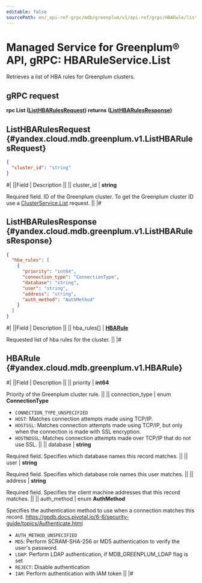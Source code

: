 ```yaml
---
editable: false
sourcePath: en/_api-ref-grpc/mdb/greenplum/v1/api-ref/grpc/HBARule/list.md
---
```


# Managed Service for Greenplum® API, gRPC: HBARuleService.List

Retrieves a list of HBA rules for Greenplum clusters.

## gRPC request

**rpc List ([ListHBARulesRequest](#yandex.cloud.mdb.greenplum.v1.ListHBARulesRequest)) returns ([ListHBARulesResponse](#yandex.cloud.mdb.greenplum.v1.ListHBARulesResponse))**

## ListHBARulesRequest {#yandex.cloud.mdb.greenplum.v1.ListHBARulesRequest}

```json
{
  "cluster_id": "string"
}
```

#|
||Field | Description ||
|| cluster_id | **string**

Required field. ID of the Greenplum cluster.
To get the Greenplum cluster ID use a [ClusterService.List](/docs/managed-greenplum/api-ref/grpc/Cluster/list#List) request. ||
|#

## ListHBARulesResponse {#yandex.cloud.mdb.greenplum.v1.ListHBARulesResponse}

```json
{
  "hba_rules": [
    {
      "priority": "int64",
      "connection_type": "ConnectionType",
      "database": "string",
      "user": "string",
      "address": "string",
      "auth_method": "AuthMethod"
    }
  ]
}
```

#|
||Field | Description ||
|| hba_rules[] | **[HBARule](#yandex.cloud.mdb.greenplum.v1.HBARule)**

Requested list of hba rules for the cluster. ||
|#

## HBARule {#yandex.cloud.mdb.greenplum.v1.HBARule}

#|
||Field | Description ||
|| priority | **int64**

Priority of the Greenplum cluster rule. ||
|| connection_type | enum **ConnectionType**

- `CONNECTION_TYPE_UNSPECIFIED`
- `HOST`: Matches connection attempts made using TCP/IP.
- `HOSTSSL`: Matches connection attempts made using TCP/IP, but only when the connection is made with SSL encryption.
- `HOSTNOSSL`: Matches connection attempts made over TCP/IP that do not use SSL. ||
|| database | **string**

Required field. Specifies which database names this record matches. ||
|| user | **string**

Required field. Specifies which database role names this user matches. ||
|| address | **string**

Required field. Specifies the client machine addresses that this record matches. ||
|| auth_method | enum **AuthMethod**

Specifies the authentication method to use when a connection matches this record.
https://gpdb.docs.pivotal.io/6-6/security-guide/topics/Authenticate.html

- `AUTH_METHOD_UNSPECIFIED`
- `MD5`: Perform SCRAM-SHA-256 or MD5 authentication to verify the user's password.
- `LDAP`: Perform LDAP authentication, if MDB_GREENPLUM_LDAP flag is set
- `REJECT`: Disable authentication
- `IAM`: Perform authentication with IAM token ||
|#
